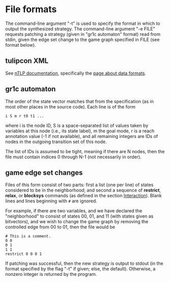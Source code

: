 File formats
============

The command-line argument "-t" is used to specify the format in which
to output the synthesized strategy.  The command-line argument "-e
FILE" requests patching a strategy (given in "gr1c automaton" format)
read from stdin, given the edge set change to the game graph specified
in FILE (see format below).


tulipcon XML
------------

See [nTLP
documentation](http://slivingston.github.io/nTLP/doc/),
specifically the [page about data formats](http://slivingston.github.io/nTLP/doc/data_formats.html#tulipcon-xml).


gr1c automaton
--------------

The order of the state vector matches that from the specification (as
in most other places in the source code).  Each line is of the form

    i S m r t0 t1 ...

where i is the node ID, S is a space-separated list of values taken by
variables at this node (i.e., its state label), m the goal mode, r is
a reach annotation value (-1 if not available), and all remaining
integers are IDs of nodes in the outgoing transition set of this node.

The list of IDs is assumed to be tight, meaning if there are N nodes,
then the file must contain indices 0 through N-1 (not necessarily in
order).


game edge set changes
---------------------

Files of this form consist of two parts: first a list (one per line)
of states considered to be in the neighborhood; and second a sequence
of **restrict**, **relax**, or **blocksys** commands (as defined in
the section [Interaction](md_interaction.html)). Blank lines and lines
beginning with ``#`` are ignored.

For example, if there are two variables, and we have declared the
"neighborhood" to consist of states 00, 01, and 11 (with states given
as bitvectors), and we wish to change the game graph by removing the
controlled edge from 00 to 01, then the file would be

    # This is a comment.
    0 0
    0 1
    1 1
    restrict 0 0 0 1

If patching was successful, then the new strategy is output to stdout
(in the format specified by the flag "-t" if given; else, the
default). Otherwise, a nonzero integer is returned by the program.
